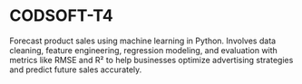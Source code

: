 # CODSOFT-T4
Forecast product sales using machine learning in Python. Involves data cleaning, feature engineering, regression modeling, and evaluation with metrics like RMSE and R² to help businesses optimize advertising strategies and predict future sales accurately.
